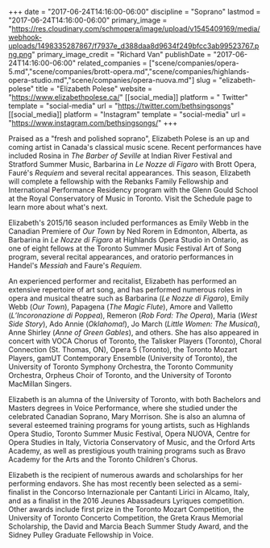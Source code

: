 +++
date = "2017-06-24T14:16:00-06:00"
discipline = "Soprano"
lastmod = "2017-06-24T14:16:00-06:00"
primary_image = "https://res.cloudinary.com/schmopera/image/upload/v1545409169/media/webhook-uploads/1498335287867/f7937e_d388daa8d9634f249bfcc3ab99523767.png.png"
primary_image_credit = "Richard Van"
publishDate = "2017-06-24T14:16:00-06:00"
related_companies = ["scene/companies/opera-5.md","scene/companies/brott-opera.md","scene/companies/highlands-opera-studio.md","scene/companies/opera-nuova.md"]
slug = "elizabeth-polese"
title = "Elizabeth Polese"
website = "https://www.elizabethpolese.ca/"
[[social_media]]
platform = " Twitter"
template = "social-media"
url = "https://twitter.com/bethsingsongs"
[[social_media]]
platform = "Instagram"
template = "social-media"
url = "https://www.instagram.com/bethsingsongs/"
+++

Praised as a "fresh and polished soprano", Elizabeth Polese is an up and coming artist in Canada's classical music scene. Recent performances have included Rosina in *The Barber of Seville* at Indian River Festival and Stratford Summer Music, Barbarina in *Le Nozze di Figaro* with Brott Opera, Fauré's *Requiem* and several recital appearances. This season, Elizabeth will complete a fellowship with the Rebanks Family Fellowship and International Performance Residency program with the Glenn Gould School at the Royal Conservatory of Music in Toronto. Visit the Schedule page to learn more about what's next.
 
Elizabeth's 2015/16 season included performances as Emily Webb in the Canadian Premiere of *Our Town* by Ned Rorem in Edmonton, Alberta, as Barbarina in *Le Nozze di Figaro* at Highlands Opera Studio in Ontario, as one of eight fellows at the Toronto Summer Music Festival Art of Song program, several recital appearances, and oratorio performances in Handel's *Messiah* and Faure's *Requiem*. 

An experienced performer and recitalist, Elizabeth has performed an extensive repertoire of art song, and has performed numerous roles in opera and musical theatre such as Barbarina (*Le Nozze di Figaro*), Emily Webb (*Our Town*), Papagena (*The Magic Flute*), Amore and Valletto (*L’Incoronazione di Poppea*), Remeron (*Rob Ford: The Opera*), Maria (*West Side Story*), Ado Annie (*Oklahoma!*), Jo March (*Little Women: The Musical*), Anne Shirley (*Anne of Green Gables*), and others. She has also appeared in concert with VOCA Chorus of Toronto, the Talisker Players (Toronto), Choral Connection (St. Thomas, ON), Opera 5 (Toronto), the Toronto Mozart Players,  gamUT Contemporary Ensemble (University of Toronto), the University of Toronto Symphony Orchestra, the Toronto Community Orchestra, Orpheus Choir of Toronto, and the University of Toronto MacMillan Singers. 
 
Elizabeth is an alumna of the University of Toronto, with both Bachelors and Masters degrees in Voice Performance, where she studied under the celebrated Canadian Soprano, Mary Morrison. She is also an alumna of several esteemed training programs for young artists, such as Highlands Opera Studio, Toronto Summer Music Festival, Opera NUOVA, Centre for Opera Studies in Italy, Victoria Conservatory of Music, and the Orford Arts Academy, as well as prestigious youth training programs such as Bravo Academy for the Arts and the Toronto Children's Chorus.
 
Elizabeth is the recipient of numerous awards and scholarships for her performing endavors. She has most recently been selected as a semi-finalist in the Concorso Internazionale per Cantanti Lirici in Alcamo, Italy, and as a finalist in the 2016 Jeunes Abassadeurs Lyriques competition. Other awards include first prize in the Toronto Mozart Competition, the University of Toronto Concerto Competition, the Greta Kraus Memorial Scholarship, the David and Marcia Beach Summer Study Award, and the Sidney Pulley Graduate Fellowship in Voice.
